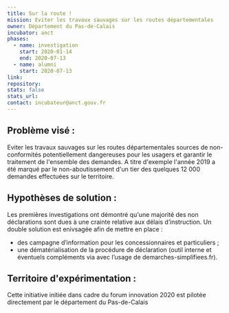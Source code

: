 ```yaml
---
title: Sur la route !
mission: Eviter les travaux sauvages sur les routes départementales
owner: Département du Pas-de-Calais
incubator: anct
phases:
  - name: investigation
    start: 2020-01-14
    end: 2020-07-13
  - name: alumni
    start: 2020-07-13
link:
repository: 
stats: false 
stats_url: 
contact: incubateur@anct.gouv.fr
---
```


## Problème visé :
Eviter les travaux sauvages sur les routes départementales sources de non-conformités potentiellement dangereuses pour les usagers et garantir le traitement de l'ensemble des demandes.
A titre d'exemple l'année 2019 a été marqué par le non-aboutissement d'un tier des quelques 12 000 demandes effectuées sur le territoire.

## Hypothèses de solution : 
Les premières investigations ont démontré qu'une majorité des non déclarations sont dues à une crainte relative aux délais d’instruction.
Un double solution est enivsagée afin de mettre en place : 
- des campagne d’information pour les concessionnaires et particuliers ;
- une dématérialisation de la procédure de déclaration (outil interne et éventuels compléments via avec l’usage de demarches-simplifiees.fr).

## Territoire d'expérimentation : 
Cette initiative initiée dans cadre du forum innovation 2020 est pilotée directement par le département du Pas-de-Calais
